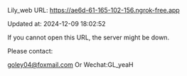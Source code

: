 Lily_web URL: https://ae6d-61-165-102-156.ngrok-free.app

Updated at: 2024-12-09 18:02:52

If you cannot open this URL, the server might be down.

Please contact: 

goley04@foxmail.com Or Wechat:GL_yeaH